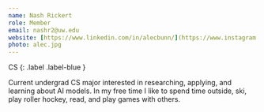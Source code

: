 ```yaml
---
name: Nash Rickert
role: Member
email: nashr2@uw.edu
website: [https://www.linkedin.com/in/alecbunn/](https://www.instagram.com/nashrickert/?hl=en)
photo: alec.jpg
---
```


CS
{: .label .label-blue }

<!-- Emergent Lang
{: .label .label-purple } -->

Current undergrad CS major interested in researching, applying, and learning about AI models. In my free time I like to spend time outside, ski, play roller hockey, read, and play games with others. 
